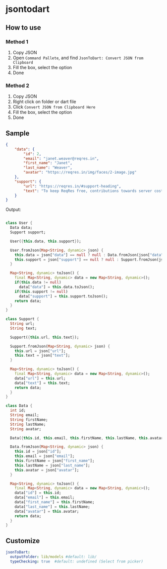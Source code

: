 # jsontodart 

## How to use

### Method 1
1) Copy JSON
2) Open ```Command Pallete```, and find ```JsonToDart: Convert JSON from Clipboard```
3) Fill the box, select the option
4) Done

### Method 2
1) Copy JSON
2) Right click on folder or dart file
3) Click  ```Convert JSON from Clipboard Here```
4) Fill the box, select the option
6) Done

## Sample
```json
{
    "data": {
        "id": 2,
        "email": "janet.weaver@reqres.in",
        "first_name": "Janet",
        "last_name": "Weaver",
        "avatar": "https://reqres.in/img/faces/2-image.jpg"
    },
    "support": {
        "url": "https://reqres.in/#support-heading",
        "text": "To keep ReqRes free, contributions towards server costs are appreciated!"
    }
}
```

Output:

```dart

class User {
  Data data;
  Support support;

  User({this.data, this.support});

  User.fromJson(Map<String, dynamic> json) {
    this.data = json["data"] == null ? null : Data.fromJson(json["data"]);
    this.support = json["support"] == null ? null : Support.fromJson(json["support"]);
  }

  Map<String, dynamic> toJson() {
    final Map<String, dynamic> data = new Map<String, dynamic>();
    if(this.data != null)
      data["data"] = this.data.toJson();
    if(this.support != null)
      data["support"] = this.support.toJson();
    return data;
  }
}

class Support {
  String url;
  String text;

  Support({this.url, this.text});

  Support.fromJson(Map<String, dynamic> json) {
    this.url = json["url"];
    this.text = json["text"];
  }

  Map<String, dynamic> toJson() {
    final Map<String, dynamic> data = new Map<String, dynamic>();
    data["url"] = this.url;
    data["text"] = this.text;
    return data;
  }
}

class Data {
  int id;
  String email;
  String firstName;
  String lastName;
  String avatar;

  Data({this.id, this.email, this.firstName, this.lastName, this.avatar});

  Data.fromJson(Map<String, dynamic> json) {
    this.id = json["id"];
    this.email = json["email"];
    this.firstName = json["first_name"];
    this.lastName = json["last_name"];
    this.avatar = json["avatar"];
  }

  Map<String, dynamic> toJson() {
    final Map<String, dynamic> data = new Map<String, dynamic>();
    data["id"] = this.id;
    data["email"] = this.email;
    data["first_name"] = this.firstName;
    data["last_name"] = this.lastName;
    data["avatar"] = this.avatar;
    return data;
  }
}
```

## Customize
```yaml
jsonToDart:
  outputFolder: lib/models #default: lib/
  typeChecking: true  #default: undefined (Select from picker)
```

